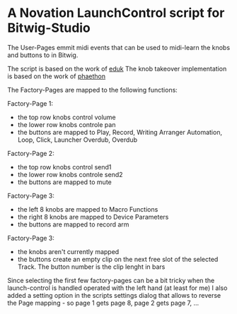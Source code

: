 A Novation LaunchControl script for Bitwig-Studio
================================================

The User-Pages emmit midi events that can be used to midi-learn the knobs and buttons to in Bitwig.

The script is based on the work of [eduk](https://github.com/educk)
The knob takeover implementation is based on the work of [phaethon](https://github.com/phaethon)

The Factory-Pages are mapped to the following functions:

Factory-Page 1: 
 * the top row knobs control volume
 * the lower row knobs controle pan
 * the buttons are mapped to Play, Record, Writing Arranger Automation, Loop, Click, Launcher Overdub, Overdub

Factory-Page 2:
 * the top row knobs control send1
 * the lower row knobs controle send2
 * the buttons are mapped to mute

Factory-Page 3: 
 * the left 8 knobs are mapped to Macro Functions
 * the right 8 knobs are mapped to Device Parameters
 * the buttons are mapped to record arm 

Factory-Page 3: 
 * the knobs aren't currently mapped
 * the buttons create an empty clip on the next free slot of the selected Track. The button number is the clip lenght in bars

Since selecting the first few factory-pages can be a bit tricky when the launch-control is handled operated with the left hand (at least for me)
I also added a setting option in the scripts settings dialog that allows to reverse the Page mapping - so page 1 gets page 8, page 2 gets page 7, ...

